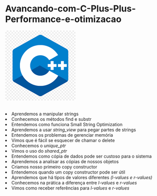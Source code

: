 # Avancando-com-C-Plus-Plus-Performance-e-otimizacao

<img src="https://github.com/marcospatton/C_plus_plus_Introducao_-a_-linguagem_e_STL/blob/main/c.png"></a>
<br><br>


<li>Aprendemos a manipular strings
<li>Conhecemos os métodos find e substr
<li>Entendemos como funciona Small String Optimization
<li>Aprendemos a usar <i>string_view</i> para pegar partes de strings
<li>Entendemos os problemas de gerenciar memória
<li>Vimos que é fácil se esquecer de chamar o delete
<li>Conhecemos o <i>unique_ptr</i>
<li>Vimos o uso do <i>shared_ptr</i>
<li>Entendemos como cópia de dados pode ser custoso para o sistema
<li>Aprendemos a analisar as cópias de nossos objetos
<li>Criamos nosso primeiro copy constructor
<li>Entendemos quando um copy constructor pode ser útil
<li>Aprendemos que há tipos de valores diferentes <i>(l-values e r-values)</i>
<li>Conhecemos na prática a diferença entre <i>l-values</i> e <i>r-values</i>
<li>Vimos como receber referências para <i>l-values</i> e <i>r-values</i>
